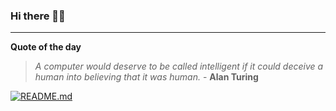 ### Hi there 👋🏻


---

**Quote of the day**

> *A computer would deserve to be called intelligent if it could deceive a human into believing that it was human.* - **Alan Turing** 

[![README.md](https://github.com/marcolovazzano/marcolovazzano/actions/workflows/readme.yml/badge.svg)](https://github.com/marcolovazzano/marcolovazzano/actions/workflows/readme.yml)
